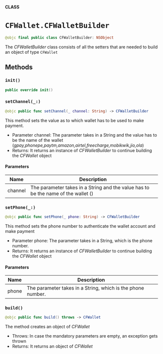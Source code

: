 **CLASS**

# `CFWallet.CFWalletBuilder`

```swift
@objc final public class CFWalletBuilder: NSObject
```

The *CFWalletBuilder* class consists of all the setters that are needed to build an object of type `CFWallet`

## Methods
### `init()`

```swift
public override init()
```

### `setChannel(_:)`

```swift
@objc public func setChannel(_ channel: String) -> CFWalletBuilder
```

This method sets the value as to which wallet has to be used to make payment.
- Parameter channel: The parameter takes in a String and the value has to be the name of the wallet (*gpay,phonepe,paytm,amazon,airtel,freecharge,mobikwik,jio,ola*)
- Returns: It returns an instance of *CFWalletBuilder* to continue building the *CFWallet* object

#### Parameters

| Name | Description |
| ---- | ----------- |
| channel | The parameter takes in a String and the value has to be the name of the wallet () |

### `setPhone(_:)`

```swift
@objc public func setPhone(_ phone: String) -> CFWalletBuilder
```

This method sets the phone number to authenticate the wallet account and make payment
- Parameter phone: The parameter takes in a String, which is the phone number.
- Returns: It returns an instance of *CFWalletBuilder* to continue building the *CFWallet* object

#### Parameters

| Name | Description |
| ---- | ----------- |
| phone | The parameter takes in a String, which is the phone number. |

### `build()`

```swift
@objc public func build() throws -> CFWallet
```

The method creates an object of *CFWallet*
- Throws: In case the mandatory parameters are empty, an exception gets thrown
- Returns: It returns an object of *CFWallet*
